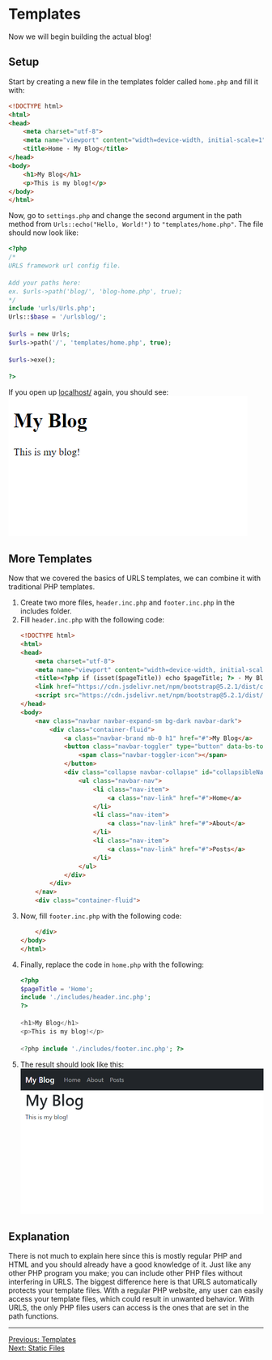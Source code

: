 # Templates
Now we will begin building the actual blog!
## Setup
Start by creating a new file in the templates folder called `home.php` and fill it with:
```HTML
<!DOCTYPE html>
<html>
<head>
    <meta charset="utf-8">
    <meta name="viewport" content="width=device-width, initial-scale=1">
    <title>Home - My Blog</title>
</head>
<body>
    <h1>My Blog</h1>
    <p>This is my blog!</p>
</body>
</html>
```
Now, go to `settings.php` and change the second argument in the path method from `Urls::echo("Hello, World!")` to `"templates/home.php"`. The file should now look like:
```PHP
<?php
/*
URLS framework url config file.

Add your paths here:
ex. $urls->path('blog/', 'blog-home.php', true);
*/
include 'urls/Urls.php';
Urls::$base = '/urlsblog/';

$urls = new Urls;
$urls->path('/', 'templates/home.php', true);

$urls->exe();

?>

```
If you open up [localhost/](http://localhost/) again, you should see:  
<picture>
    <img alt="Output" src="assets/basic_home.png">
</picture>

## More Templates
Now that we covered the basics of URLS templates, we can combine it with traditional PHP templates.
1. Create two more files, `header.inc.php` and `footer.inc.php` in the includes folder.
2. Fill `header.inc.php` with the following code:
   ```HTML
   <!DOCTYPE html>
   <html>
   <head>
       <meta charset="utf-8">
       <meta name="viewport" content="width=device-width, initial-scale=1">
       <title><?php if (isset($pageTitle)) echo $pageTitle; ?> - My Blog</title>
       <link href="https://cdn.jsdelivr.net/npm/bootstrap@5.2.1/dist/css/bootstrap.min.css" rel="stylesheet">
       <script src="https://cdn.jsdelivr.net/npm/bootstrap@5.2.1/dist/js/bootstrap.bundle.min.js"></script>
   </head>
   <body>
       <nav class="navbar navbar-expand-sm bg-dark navbar-dark">
           <div class="container-fluid">
               <a class="navbar-brand mb-0 h1" href="#">My Blog</a>
               <button class="navbar-toggler" type="button" data-bs-toggle="collapse" data-bs-target="#collapsibleNavbar">
                   <span class="navbar-toggler-icon"></span>
               </button>
               <div class="collapse navbar-collapse" id="collapsibleNavbar">
                   <ul class="navbar-nav">
                       <li class="nav-item">
                           <a class="nav-link" href="#">Home</a>
                       </li>
                       <li class="nav-item">
                           <a class="nav-link" href="#">About</a>
                       </li>
                       <li class="nav-item">
                           <a class="nav-link" href="#">Posts</a>
                       </li>
                   </ul>
               </div>
           </div>
       </nav>
       <div class="container-fluid">
   ```
3. Now, fill `footer.inc.php` with the following code:
   ```HTML
       </div>
   </body>
   </html>
   ```
4. Finally, replace the code in `home.php` with the following:
   ```PHP
   <?php
   $pageTitle = 'Home';
   include './includes/header.inc.php';
   ?>
   
   <h1>My Blog</h1>
   <p>This is my blog!</p>
   
   <?php include './includes/footer.inc.php'; ?>
   ```
5. The result should look like this:
   <picture>
       <img alt="Output" src="assets/bootstrap_template_tutorial.png">
   </picture>
   
## Explanation
There is not much to explain here since this is mostly regular PHP and HTML and you should already have a good knowledge of it. Just like any other PHP program you make; you can include other PHP files without interfering in URLS. The biggest difference here is that URLS automatically protects your template files. With a regular PHP website, any user can easily access your template files, which could result in unwanted behavior. With URLS, the only PHP files users can access is the ones that are set in the path functions.
___
[Previous: Templates](templates.md)  
[Next: Static Files](static_files.md)
